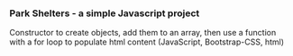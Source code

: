 ### Park Shelters - a simple Javascript project
Constructor to create objects, add them to an array, then use a function with a for loop to populate html content (JavaScript, Bootstrap-CSS, html)

